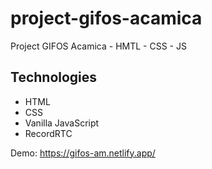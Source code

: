 # project-gifos-acamica
Project GIFOS Acamica - HMTL - CSS - JS

## Technologies

* HTML
* CSS
* Vanilla JavaScript
* RecordRTC 

Demo: https://gifos-am.netlify.app/
